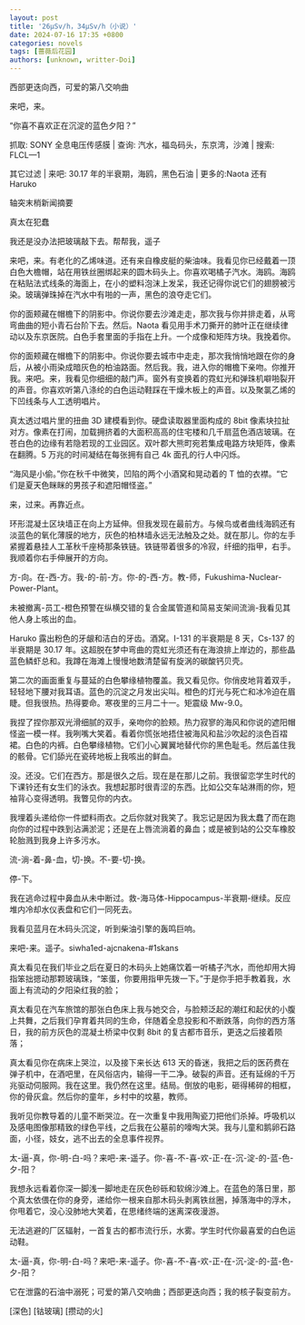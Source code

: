 ```yaml
---
layout: post
title: '26μSv/h，34μSv/h（小说）'
date: 2024-07-16 17:35 +0800
categories: novels
tags: [蔷薇后花园]
authors: [unknown, writter-Doi]
---
```


西部更迭向西，可爱的第八交响曲

来吧，来。

“你喜不喜欢正在沉淀的蓝色夕阳？”

抓取: SONY 全息电压传感膜 | 查询: 汽水，福岛码头，东京湾，沙滩 | 搜索: FLCL—1

其它过滤 | 来吧: 30.17 年的半衰期，海鸥，黑色石油 | 更多的:Naota 还有 Haruko

轴突末梢新闻摘要

真太在犯蠢

我还是没办法把玻璃敲下去。帮帮我，遥子

来吧，来。有老化的乙烯味道。还有来自橡皮艇的柴油味。我看见你已经戴着一顶白色大檐帽，站在用铁丝圈绑起来的圆木码头上。你喜欢喝橘子汽水。海鸥。海鸥在粘贴法式线条的海面上，在小的塑料泡沫上发呆，我还记得你说它们的翅膀被污染。玻璃弹珠掉在汽水中有啪的一声，黑色的浪夺走它们。

你的面颊藏在帽檐下的阴影中。你说你要去沙滩走走，那次我与你并排走着，从弯弯曲曲的短小青石台阶下去。然后。Naota 看见用手术刀撕开的肺叶正在继续律动以及东京医院。白色手套里面的手指在上升。一个成像和矩阵方块。我挽着你。

你的面颊藏在帽檐下的阴影中。你说你要去城市中走走，那次我悄悄地跟在你的身后，从被小雨染成暗灰色的柏油路面。然后我。我，进入你的帽檐下亲吻。你推开我。来吧。来，我看见你细细的敲门声。窗外有变换着的霓虹光和弹珠机噼啪裂开的声音。你喜欢听第八涤纶的白色运动鞋踩在干燥木板上的声音。以及聚氯乙烯的下凹线条与人工透明唱片。

真太透过唱片里的扭曲 3D 建模看到你。硬盘读取器里面构成的 8bit 像素块拉扯对方。像素在打闹，加载拥挤着的大面积高高的住宅楼和几千扇蓝色酒店玻璃。在苍白色的边缘有若隐若现的工业园区。双叶郡大熊町宛若集成电路方块矩阵，像素在翻腾。5 万兆的时间凝结在每张拥有自己 4k 面孔的行人中闪烁。

“海风是小偷。”你在秋千中微笑，凹陷的两个小酒窝和晃动着的 T 恤的衣襟。“它们是夏天色眯眯的男孩子和遮阳帽怪盗。”

来，过来。再靠近点。

环形混凝土区块墙正在向上方延伸。但我发现在最前方。与候鸟或者曲线海鸥还有淡蓝色的氧化薄膜的地方，灰色的柏林墙永远无法触及之处。就在那儿。你的左手紧握着悬挂人工革秋千座椅那条铁链。铁链带着很多的冷寂，纤细的指甲，右手。我顺着你右手伸展开的方向。

方-向。在-西-方。我-的-前-方。你-的-西-方。教-师，Fukushima-Nuclear-Power-Plant。

未被撤离-员工-橙色预警在纵横交错的复合金属管道和简易支架间流淌-我看见其他人身上咳出的血。

Haruko 露出粉色的牙龈和洁白的牙齿。酒窝。I-131 的半衰期是 8 天，Cs-137 的半衰期是 30.17 年。这超脱在梦中弯曲的霓虹光须还有在海浪排上岸边的，那些晶蓝色鳞虾总和。我蹲在海滩上慢慢地数清楚留有旋涡的碳酸钙贝壳。

第二次的画面重复与蔓延的白色攀缘植物覆盖。我又看见你。你俏皮地背着双手，轻轻地下腰对我耳语。蓝色的沉淀之月发出尖叫。橙色的灯光与死亡和冰冷迫在眉睫。但我很热。热得要命。寒夜里的三月二十一。矩震级 Mw-9.0。

我捏了捏你那双光滑细腻的双手，亲吻你的脸颊。热力寂寥的海风和你说的遮阳帽怪盗一模一样。我咧嘴大笑着。看着你慌张地捂住被海风和盐沙吹起的淡色百褶裙。白色的内裤。白色攀缘植物。它们小心翼翼地替代你的黑色耻毛。然后盖住我的骸骨。它们舔光在瓷砖地板上我咳出的鲜血。

没。还没。它们在西方。那是很久之后。现在是在那儿之前。我很留恋学生时代的下课铃还有女生们的泳衣。我想起那时很青涩的东西。比如公交车站淋雨的你，短袖背心变得透明。我瞥见你的内衣。

我埋着头递给你一件塑料雨衣。之后你就对我笑了。我忘记是因为我太蠢了而在跑向你的过程中跌到沾满淤泥；还是在上唇流淌着的鼻血；或是被到站的公交车橡胶轮胎溅到我身上许多污水。

流-淌-着-鼻-血，切-换。不-要-切-换。

停-下。

我在逃命过程中鼻血从未中断过。救-海马体-Hippocampus-半衰期-继续。反应堆内冷却水仪表盘和它们一同死去。

我看见蓝月在木码头沉淀，听到柴油引擎的轰鸣巨响。

来吧-来。遥子。siwha1ed-ajcnakena-#$%^&dval-*@)$1skans

真太看见在我们毕业之后在夏日的木码头上她痛饮着一听橘子汽水，而他却用大拇指笨拙摁动那颗玻璃珠，“笨蛋，你要用指甲先拨一下。”于是你手把手教着我，水面上有流动的夕阳染红我的脸；

真太看见在汽车旅馆的那张白色床上我与她交合，与脸颊泛起的潮红和起伏的小腹上共舞，之后我们孕育着共同的生命，伴随着全息投影和不断跌落，向你的西方落日，我的前方灰色的混凝土桥梁中仅剩 8bit 的复古都市音乐，更迭之后接着陨落；

真太看见你在病床上哭泣，以及接下来长达 613 天的昏迷，我把之后的医药费在弹子机中，在酒吧里，在风俗店内，输得一干二净。破裂的声音。还有延绵的千万兆驱动伺服网。我在这里。我仍然在这里。结局。倒放的电影，砸得稀碎的相框，你的骨灰盒。然后你的童年，乡村中的坟墓，教师。

我听见你教导着的儿童不断哭泣。在一次重复中我用陶瓷刀把他们杀掉。呼吸机以及感电图像那精致的绿色平线，之后我在公墓前的嚎啕大哭。我与儿童和鹅卵石路面，小径，妓女，逃不出去的全息事件视界。

太-逼-真，你-明-白-吗？来吧-来-遥子。你-喜-不-喜-欢-正-在-沉-淀-的-蓝-色-夕-阳？

我想永远看着你深一脚浅一脚地走在灰色砂砾和软绵沙滩上。在蓝色的落日里，那个真太依偎在你的身旁，递给你一根来自那木码头剥离铁丝圈，掉落海中的浮木，你甩着它，没心没肺地大笑着，在思绪终端的迷离深夜漫游。

无法逃避的厂区辐射，一首复古的都市流行乐，水雾。学生时代你最喜爱的白色运动鞋。

太-逼-真，你-明-白-吗？来吧-来-遥子。你-喜-不-喜-欢-正-在-沉-淀-的-蓝-色-夕-阳？

它在泄露的石油中溺死；可爱的第八交响曲；西部更迭向西；我的核子裂变前方。

[深色] [钴玻璃] [攒动的火]